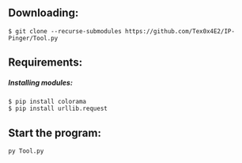 ## Downloading:
    $ git clone --recurse-submodules https://github.com/Tex0x4E2/IP-Pinger/Tool.py
## Requirements:
##### Installing modules: 
    $ pip install colorama
    $ pip install urllib.request
 ##
## Start the program:
    py Tool.py
##

```
